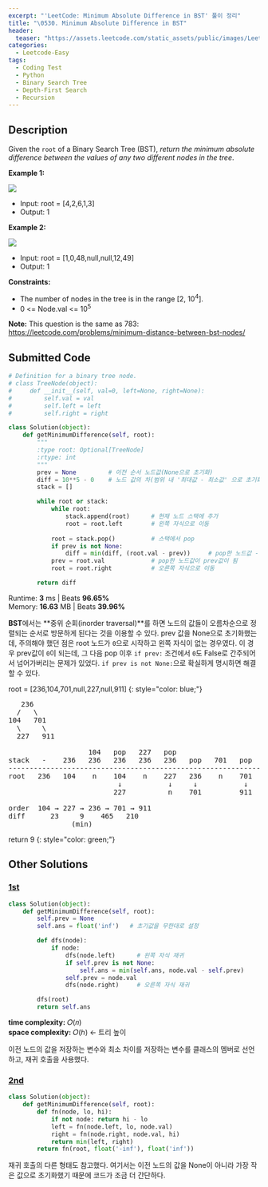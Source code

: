 ```yaml
---
excerpt: "'LeetCode: Minimum Absolute Difference in BST' 풀이 정리"
title: "\0530. Minimum Absolute Difference in BST"
header:
  teaser: "https://assets.leetcode.com/static_assets/public/images/LeetCode_Sharing.png"
categories:
  - Leetcode-Easy
tags:
  - Coding Test
  - Python
  - Binary Search Tree
  - Depth-First Search
  - Recursion
---
```


## <i class="fa-solid fa-file-lines"></i> Description

Given the `root` of a Binary Search Tree (BST), *return the minimum absolute difference between the values of any two different nodes in the tree*.

**Example 1:**

![](https://assets.leetcode.com/uploads/2021/02/05/bst1.jpg)
- Input: root = [4,2,6,1,3]
- Output: 1

**Example 2:**

![](https://assets.leetcode.com/uploads/2021/02/05/bst2.jpg)
- Input: root = [1,0,48,null,null,12,49]
- Output: 1

**Constraints:**

- The number of nodes in the tree is in the range [2, 10<sup>4</sup>].
- 0 <= Node.val <= 10<sup>5</sup>

**Note:** This question is the same as 783: <a href="https://leetcode.com/problems/minimum-distance-between-bst-nodes/" target="_blank">https://leetcode.com/problems/minimum-distance-between-bst-nodes/</a>

## <i class="fa-solid fa-cloud-arrow-up"></i> Submitted Code

```python
# Definition for a binary tree node.
# class TreeNode(object):
#     def __init__(self, val=0, left=None, right=None):
#         self.val = val
#         self.left = left
#         self.right = right

class Solution(object):
    def getMinimumDifference(self, root):
        """
        :type root: Optional[TreeNode]
        :rtype: int
        """
        prev = None         # 이전 순서 노드값(None으로 초기화)
        diff = 10**5 - 0    # 노드 값의 차(범위 내 '최대값 - 최소값' 으로 초기화)
        stack = []

        while root or stack:
            while root:
                stack.append(root)      # 현재 노드 스택에 추가
                root = root.left        # 왼쪽 자식으로 이동
            
            root = stack.pop()          # 스택에서 pop
            if prev is not None:
                diff = min(diff, (root.val - prev))     # pop한 노드값 - 이전 순서 노드값
            prev = root.val             # pop한 노드값이 prev값이 됨
            root = root.right           # 오른쪽 자식으로 이동

        return diff
```
<i class="fa-solid fa-clock"></i> Runtime: **3** ms \| Beats **96.65%**    
<i class="fa-solid fa-memory"></i> Memory: **16.63** MB \| Beats **39.96%**

**BST**에서는 **중위 순회(inorder traversal)**를 하면 노드의 값들이 오름차순으로 정렬되는 순서로 방문하게 된다는 것을 이용할 수 있다. prev 값을 None으로 초기화했는데, 주의해야 했던 점은 root 노드가 `0`으로 시작하고 왼쪽 자식이 없는 경우였다. 이 경우 prev값이 `0`이 되는데, 그 다음 pop 이후 `if prev:` 조건에서 `0`도 False로 간주되어서 넘어가버리는 문제가 있었다. `if prev is not None:`으로 확실하게 명시하면 해결할 수 있다.

root = [236,104,701,null,227,null,911]
{: style="color: blue;"}
<pre>
   236
  /   \
104   701
  \     \   
  227   911

                   104   pop   227   pop
stack   -    236   236   236   236   236   pop   701   pop   911   pop
-----------------------------------------------------------------------
root   236   104    n    104    n    227   236    n    701    n    911
                          ↓           ↓     ↓           ↓           ↓
                         227          n    701         911          n

order  104 → 227 → 236 → 701 → 911
diff      23     9    465   210
               (min)  
</pre>

return 9
{: style="color: green;"}

## <i class="fa-solid fa-flask"></i> Other Solutions

### <a href="https://leetcode.com/problems/minimum-absolute-difference-in-bst/solutions/6672758/master-bst-in-order-traversal-to-find-mi-k5gd/" target="_blank">1st</a>

```python
class Solution(object):
    def getMinimumDifference(self, root):
        self.prev = None
        self.ans = float('inf')   # 초기값을 무한대로 설정

        def dfs(node):
            if node:
                dfs(node.left)      # 왼쪽 자식 재귀
                if self.prev is not None:
                    self.ans = min(self.ans, node.val - self.prev)
                self.prev = node.val
                dfs(node.right)     # 오른쪽 자식 재귀

        dfs(root)
        return self.ans
```
<i class="fa-solid fa-clock"></i> **time complexity:** 𝑂(𝑛)    
<i class="fa-solid fa-memory"></i> **space complexity:** 𝑂(ℎ) ← 트리 높이          

이전 노드의 값을 저장하는 변수와 최소 차이를 저장하는 변수를 클래스의 멤버로 선언하고, 재귀 호출을 사용했다.

### <a href="https://leetcode.com/problems/minimum-absolute-difference-in-bst/solutions/338515/python-recursive-by-leetcoder289-i01n/" target="_blank">2nd</a>

```python
class Solution(object):
    def getMinimumDifference(self, root):
        def fn(node, lo, hi):
            if not node: return hi - lo
            left = fn(node.left, lo, node.val)
            right = fn(node.right, node.val, hi)
            return min(left, right)
        return fn(root, float('-inf'), float('inf'))
```
재귀 호출의 다른 형태도 참고했다. 여기서는 이전 노드의 값을 None이 아니라 가장 작은 값으로 초기화했기 때문에 코드가 조금 더 간단하다.